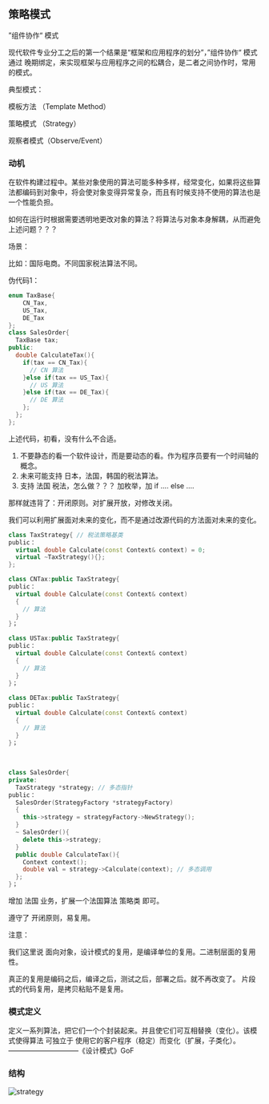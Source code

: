 ## 策略模式

”组件协作“ 模式

现代软件专业分工之后的第一个结果是“框架和应用程序的划分”，”组件协作“ 模式 通过 晚期绑定，来实现框架与应用程序之间的松耦合，是二者之间协作时，常用的模式。

典型模式：

模板方法  （Template Method）

策略模式 （Strategy）

观察者模式（Observe/Event）



### 动机

在软件构建过程中。某些对象使用的算法可能多种多样，经常变化，如果将这些算法都编码到对象中，将会使对象变得异常复杂，而且有时候支持不使用的算法也是一个性能负担。



如何在运行时根据需要透明地更改对象的算法？将算法与对象本身解耦，从而避免上述问题？？？



场景：

比如：国际电商。不同国家税法算法不同。



伪代码1：

```c++
enum TaxBase{
	CN_Tax,
	US_Tax,
	DE_Tax
};
class SalesOrder{
  TaxBase tax;
public:
  double CalculateTax(){
    if(tax == CN_Tax){
      // CN 算法
    }else if(tax == US_Tax){
      // US 算法
    }else if(tax == DE_Tax){
      // DE 算法
    };
  };
};
```

上述代码，初看，没有什么不合适。

1. 不要静态的看一个软件设计，而是要动态的看。作为程序员要有一个时间轴的概念。
2. 未来可能支持 日本，法国，韩国的税法算法。
3. 支持 法国 税法，怎么做？？？ 加枚举，加   if ….  else ….



那样就违背了：开闭原则。对扩展开放，对修改关闭。

我们可以利用扩展面对未来的变化，而不是通过改源代码的方法面对未来的变化。



```c++
class TaxStrategy{ // 税法策略基类
public：
  virtual double Calculate(const Context& context) = 0;
  virtual ~TaxStrategy(){};
};

class CNTax:public TaxStrategy{
public：  
  virtual double Calculate(const Context& context)
  {
    // 算法
  }
}；

class USTax:public TaxStrategy{
public：  
  virtual double Calculate(const Context& context)
  {
    // 算法
  }
}；
  
class DETax:public TaxStrategy{
public：  
  virtual double Calculate(const Context& context)
  {
    // 算法
  }
}；
  
  
  
class SalesOrder{
private:
  TaxStrategy *strategy; // 多态指针
public：  
  SalesOrder(StrategyFactory *strategyFactory)
  {
    this->strategy = strategyFactory->NewStrategy();
  }
  ~ SalesOrder(){
    delete this->strategy;
  }
  public double CalculateTax(){
    Context context();
    double val = strategy->Calculate(context); // 多态调用
  };
}；

```



增加 法国 业务，扩展一个法国算法 策略类 即可。

遵守了 开闭原则，易复用。



注意：

我们这里说 面向对象，设计模式的复用，是编译单位的复用。二进制层面的复用性。

真正的复用是编码之后，编译之后，测试之后，部署之后。就不再改变了。 片段式的代码复用，是拷贝粘贴不是复用。



### 模式定义

定义一系列算法，把它们一个个封装起来。并且使它们可互相替换（变化）。该模式使得算法  可独立于 使用它的客户程序（稳定）而变化（扩展，子类化）。 ——————————《设计模式》GoF



### 结构

![strategy](https://penglimin.github.io/assets/LeonpengPicture/DesignPattern/Strategy/strategy.png)













   






